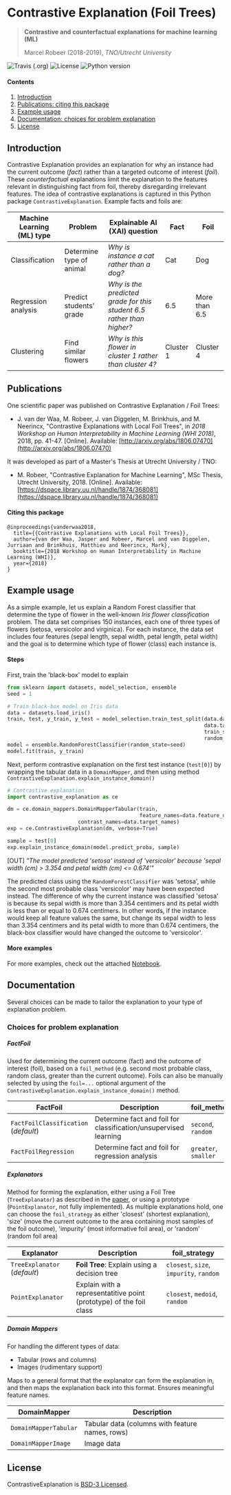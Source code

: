 # Contrastive Explanation (Foil Trees)
> **Contrastive and counterfactual explanations for machine learning (ML)**
> 
> Marcel Robeer (2018-2019), *TNO/Utrecht University*

![Travis (.org)](https://img.shields.io/travis/MarcelRobeer/ContrastiveExplanation?style=flat-square) ![License](https://img.shields.io/github/license/marcelrobeer/ContrastiveExplanation?style=flat-square) ![Python version](https://img.shields.io/badge/python-3.6%20%7C%203.7-blue?style=flat-square)

#### Contents
1. [Introduction](#introduction)
2. [Publications: citing this package](#publications)
3. [Example usage](#example)
4. [Documentation: choices for problem explanation](#documentation)
5. [License](#license)

<a name="introduction"></a>
## Introduction 
Contrastive Explanation provides an explanation for why an instance had the current outcome (*fact*) rather than a targeted outcome of interest (*foil*). These *counterfactual* explanations limit the explanation to the features relevant in distinguishing fact from foil, thereby disregarding irrelevant features. The idea of contrastive explanations is captured in this Python package `ContrastiveExplanation`. Example facts and foils are:

Machine Learning (ML) type | Problem | Explainable AI (XAI) question | Fact | Foil
---|---|---|---|---
Classification | Determine type of animal | *Why is instance a cat rather than a dog?* | Cat | Dog
Regression analysis | Predict students' grade | *Why is the predicted grade for this student 6.5 rather than higher?* | 6.5 | More than 6.5 
Clustering | Find similar flowers | *Why is this flower in cluster 1 rather than cluster 4?* | Cluster 1 | Cluster 4

## Publications <a name="publications"></a>
One scientific paper was published on Contrastive Explanation / Foil Trees:
* J. van der Waa, M. Robeer, J. van Diggelen, M. Brinkhuis, and M. Neerincx, "Contrastive Explanations with Local Foil Trees", in _2018 Workshop on Human Interpretability in Machine Learning (WHI 2018)_, 2018, pp. 41-47. \[Online\]. Available: [http://arxiv.org/abs/1806.07470](http://arxiv.org/abs/1806.07470)

It was developed as part of a Master's Thesis at Utrecht University / TNO:
*  M. Robeer, "Contrastive Explanation for Machine Learning", MSc Thesis, Utrecht University, 2018. \[Online\]. Available: [https://dspace.library.uu.nl/handle/1874/368081](https://dspace.library.uu.nl/handle/1874/368081)

#### Citing this package
```
@inproceedings{vanderwaa2018,
  title={{Contrastive Explanations with Local Foil Trees}},
  author={van der Waa, Jasper and Robeer, Marcel and van Diggelen, Jurriaan and Brinkhuis, Matthieu and Neerincx, Mark},
  booktitle={2018 Workshop on Human Interpretability in Machine Learning (WHI)},
  year={2018}
}
```

<a name="example"></a>
## Example usage  
As a simple example, let us explain a Random Forest classifier that determine the type of flower in the well-known *Iris flower classification* problem. The data set comprises 150 instances, each one of three types of flowers (setosa, versicolor and virginica). For each instance, the data set includes four features (sepal length, sepal width, petal length, petal width) and the goal is to determine which type of flower (class) each instance is.

#### Steps
First, train the 'black-box' model to explain
```python
from sklearn import datasets, model_selection, ensemble
seed = 1

# Train black-box model on Iris data
data = datasets.load_iris()
train, test, y_train, y_test = model_selection.train_test_split(data.data, 
                                                                data.target, 
                                                                train_size=0.80, 
                                                                random_state=seed)
model = ensemble.RandomForestClassifier(random_state=seed)
model.fit(train, y_train)
```

Next, perform contrastive explanation on the first test instance (`test[0]`) by wrapping the tabular data in a `DomainMapper`, and then using method `ContrastiveExplanation.explain_instance_domain()`
```python
# Contrastive explanation
import contrastive_explanation as ce

dm = ce.domain_mappers.DomainMapperTabular(train, 
                                           feature_names=data.feature_names,
					   contrast_names=data.target_names)
exp = ce.ContrastiveExplanation(dm, verbose=True)

sample = test[0]
exp.explain_instance_domain(model.predict_proba, sample)
```
[OUT] *"The model predicted 'setosa' instead of 'versicolor' because 'sepal width (cm) > 3.354 and petal width (cm) <= 0.674'"*

The predicted class using the `RandomForestClassifier` was 'setosa', while the second most probable class 'versicolor' may have been expected instead. The difference of why the current instance was classified 'setosa' is because its sepal width is more than 3.354 centimers and its petal width is less than or equal to 0.674 centimers. In other words, if the instance would keep all feature values the same, but change its sepal width to less than 3.354 centimers and its petal width to more than 0.674 centimers, the black-box classifier would have changed the outcome to 'versicolor'.

#### More examples
For more examples, check out the attached [Notebook](https://nbviewer.jupyter.org/github/MarcelRobeer/ContrastiveExplanation/blob/master/Contrastive%20explanation%20-%20example%20usage.ipynb).

<a name="documentation"></a>
## Documentation
Several choices can be made to tailor the explanation to your type of explanation problem.

### Choices for problem explanation 
##### FactFoil
Used for determining the current outcome (fact) and the outcome of interest (foil), based on a `foil_method` (e.g. second most probable class, random class, greater than the current outcome). Foils can also be manually selected by using the `foil=...` optional argument of the `ContrastiveExplanation.explain_instance_domain()` method.

FactFoil | Description | foil_method
---------|-------------|---
`FactFoilClassification` (*default*) | Determine fact and foil for classification/unsupervised learning | `second`, `random`
`FactFoilRegression` | Determine fact and foil for regression analysis | `greater`, `smaller`

##### Explanators
Method for forming the explanation, either using a Foil Tree (`TreeExplanator`) as described in the [paper](http://arxiv.org/abs/1806.07470), or using a prototype (`PointExplanator`, not fully implemented). As multiple explanations hold, one can choose the `foil_strategy` as either 'closest' (shortest explanation), 'size' (move the current outcome to the area containing most samples of the foil outcome), 'impurity' (most informative foil area), or 'random' (random foil area)

Explanator | Description | foil_strategy
-----------|-------------|---
`TreeExplanator` (*default*) | __Foil Tree__: Explain using a decision tree  | `closest`, `size`, `impurity`, `random`
`PointExplanator` | Explain with a representatitive point (prototype) of the foil class | `closest`, `medoid`, `random`

##### Domain Mappers
For handling the different types of data:
- Tabular (rows and columns)
- Images (rudimentary support)

Maps to a general format that the explanator can form the explanation in, and then maps the explanation back into this format. Ensures meaningful feature names.

DomainMapper | Description
-------------|-------------
`DomainMapperTabular` | Tabular data (columns with feature names, rows)
`DomainMapperImage` | Image data

<a name="license"></a>
## License
ContrastiveExplanation is [BSD-3 Licensed](https://github.com/MarcelRobeer/ContrastiveExplanation/blob/master/LICENSE).
